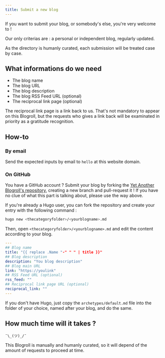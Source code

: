 ```yaml
---
title: Submit a new blog
---
```


If you want to submit your blog, or somebody's else, you're very welcome to !

Our only criterias are : a personal or independent blog, regularly updated.

As the directory is humanly curated, each submission will be treated case by case.

## What informations do we need

- The blog name
- The blog URL
- The blog description
- The blog RSS Feed URL (optional)
- The reciprocal link page (optional)

The reciprocal link page is a link back to us. That's not mandatory to appear on this Blogroll, but the requests who gives a link back will be examinated in priority as a gratitude recognition.

## How-to

### By email

Send the expected inputs by email to `hello` at this website domain.

### On GitHub

You have a GitHub account ? Submit your blog by forking the [Yet Another Blogroll's repository](https://github.com/Wivik/yetanotherblogroll), creating a new branch and pull-request it ! If you have no clue of what this part is talking about, please use the way above.

If you're already a Hugo user, you can fork the repository and create your entry with the following command :

```bash
hugo new <thecategoryfolder>/<yourblogname>.md
```

Then, open `<thecategoryfolder>/<yourblogname>.md` and edit the content according to your blog.

```yaml
---
## Blog name
title: "{{ replace .Name "-" " " | title }}"
## Blog description
description: "You blog description"
## Blog main URL
link: "https://youlink"
## RSS Feed URL (optional)
rss_feed: ""
## Reciprocal link page URL (optional)
reciprocal_link: ""
---
```

If you don't have Hugo, just copy the `archetypes/default.md` file into the folder of your choice, named after your blog, and do the same.

## How much time will it takes ?

`¯\_(ツ)_/¯`

This Blogroll is manually and humanly curated, so it will depend of the amount of requests to proceed at time.

